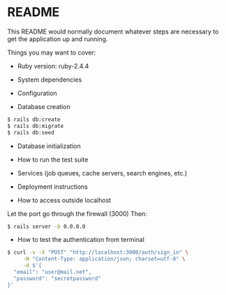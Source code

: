 # README

This README would normally document whatever steps are necessary to get the
application up and running.

Things you may want to cover:

* Ruby version: ruby-2.4.4

* System dependencies

* Configuration

* Database creation
```sh
$ rails db:create
$ rails db:migrate
$ rails db:seed
```

* Database initialization

* How to run the test suite

* Services (job queues, cache servers, search engines, etc.)

* Deployment instructions

* How to access outside localhost

Let the port go through the firewall (3000)
Then:
```sh
$ rails server -b 0.0.0.0
```
* How to test the authentication from terminal

```sh
$ curl -v -X "POST" "http://localhost:3000/auth/sign_in" \
     -H "Content-Type: application/json; charset=utf-8" \
     -d $'{
  "email": "user@mail.net",
  "password": "secretpassword"
}'
```